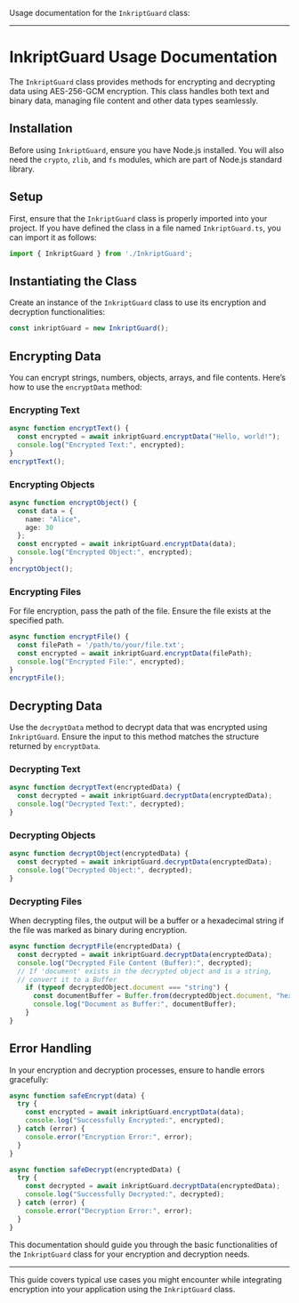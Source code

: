 Usage documentation for the `InkriptGuard` class:

---

# InkriptGuard Usage Documentation

The `InkriptGuard` class provides methods for encrypting and decrypting data using AES-256-GCM encryption. This class handles both text and binary data, managing file content and other data types seamlessly.

## Installation

Before using `InkriptGuard`, ensure you have Node.js installed. You will also need the `crypto`, `zlib`, and `fs` modules, which are part of Node.js standard library.

## Setup

First, ensure that the `InkriptGuard` class is properly imported into your project. If you have defined the class in a file named `InkriptGuard.ts`, you can import it as follows:

```typescript
import { InkriptGuard } from './InkriptGuard';
```

## Instantiating the Class

Create an instance of the `InkriptGuard` class to use its encryption and decryption functionalities:

```typescript
const inkriptGuard = new InkriptGuard();
```

## Encrypting Data

You can encrypt strings, numbers, objects, arrays, and file contents. Here’s how to use the `encryptData` method:

### Encrypting Text

```typescript
async function encryptText() {
  const encrypted = await inkriptGuard.encryptData("Hello, world!");
  console.log("Encrypted Text:", encrypted);
}
encryptText();
```

### Encrypting Objects

```typescript
async function encryptObject() {
  const data = {
    name: "Alice",
    age: 30
  };
  const encrypted = await inkriptGuard.encryptData(data);
  console.log("Encrypted Object:", encrypted);
}
encryptObject();
```

### Encrypting Files

For file encryption, pass the path of the file. Ensure the file exists at the specified path.

```typescript
async function encryptFile() {
  const filePath = '/path/to/your/file.txt';
  const encrypted = await inkriptGuard.encryptData(filePath);
  console.log("Encrypted File:", encrypted);
}
encryptFile();
```

## Decrypting Data

Use the `decryptData` method to decrypt data that was encrypted using `InkriptGuard`. Ensure the input to this method matches the structure returned by `encryptData`.

### Decrypting Text

```typescript
async function decryptText(encryptedData) {
  const decrypted = await inkriptGuard.decryptData(encryptedData);
  console.log("Decrypted Text:", decrypted);
}
```

### Decrypting Objects

```typescript
async function decryptObject(encryptedData) {
  const decrypted = await inkriptGuard.decryptData(encryptedData);
  console.log("Decrypted Object:", decrypted);
}
```

### Decrypting Files

When decrypting files, the output will be a buffer or a hexadecimal string if the file was marked as binary during encryption.

```typescript
async function decryptFile(encryptedData) {
  const decrypted = await inkriptGuard.decryptData(encryptedData);
  console.log("Decrypted File Content (Buffer):", decrypted);
  // If 'document' exists in the decrypted object and is a string,
  // convert it to a Buffer
    if (typeof decryptedObject.document === "string") {
      const documentBuffer = Buffer.from(decryptedObject.document, "hex");
      console.log("Document as Buffer:", documentBuffer);
    }
}
```

## Error Handling

In your encryption and decryption processes, ensure to handle errors gracefully:

```typescript
async function safeEncrypt(data) {
  try {
    const encrypted = await inkriptGuard.encryptData(data);
    console.log("Successfully Encrypted:", encrypted);
  } catch (error) {
    console.error("Encryption Error:", error);
  }
}

async function safeDecrypt(encryptedData) {
  try {
    const decrypted = await inkriptGuard.decryptData(encryptedData);
    console.log("Successfully Decrypted:", decrypted);
  } catch (error) {
    console.error("Decryption Error:", error);
  }
}
```

This documentation should guide you through the basic functionalities of the `InkriptGuard` class for your encryption and decryption needs.

--- 

This guide covers typical use cases you might encounter while integrating encryption into your application using the `InkriptGuard` class.
